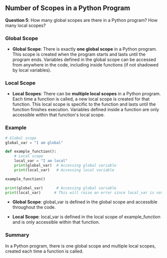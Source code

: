 ## Number of Scopes in a Python Program

**Question 5**: How many global scopes are there in a Python program? How many local scopes?

### Global Scope

- **Global Scope**: There is exactly **one global scope** in a Python program. This scope is created when the program starts and lasts until the program ends. Variables defined in the global scope can be accessed from anywhere in the code, including inside functions (if not shadowed by local variables).

### Local Scope

- **Local Scopes**: There can be **multiple local scopes** in a Python program. Each time a function is called, a new local scope is created for that function. This local scope is specific to the function and lasts until the function finishes execution. Variables defined inside a function are only accessible within that function's local scope.

### Example

```python
# Global scope
global_var = "I am global"

def example_function():
    # Local scope
    local_var = "I am local"
    print(global_var)  # Accessing global variable
    print(local_var)   # Accessing local variable

example_function()

print(global_var)      # Accessing global variable
print(local_var)      # This will raise an error since local_var is not defined outside the function
```

- **Global Scope**: global_var is defined in the global scope and accessible throughout the code.

- **Local Scope**: local_var is defined in the local scope of example_function and is only accessible within that function.

### Summary
In a Python program, there is one global scope and multiple local scopes, created each time a function is called.
